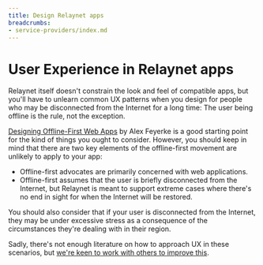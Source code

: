 ```yaml
---
title: Design Relaynet apps
breadcrumbs:
- service-providers/index.md
---
```


# User Experience in Relaynet apps

Relaynet itself doesn't constrain the look and feel of compatible apps, but you'll have to unlearn common UX patterns when you design for people who may be disconnected from the Internet for a long time: The user being offline is the rule, not the exception.

[Designing Offline-First Web Apps](https://alistapart.com/article/offline-first/) by Alex Feyerke is a good starting point for the kind of things you ought to consider. However, you should keep in mind that there are two key elements of the offline-first movement are unlikely to apply to your app:

- Offline-first advocates are primarily concerned with web applications.
- Offline-first assumes that the user is briefly disconnected from the Internet, but Relaynet is meant to support extreme cases where there's no end in sight for when the Internet will be restored.

You should also consider that if your user is disconnected from the Internet, they may be under excessive stress as a consequence of the circumstances they're dealing with in their region.

Sadly, there's not enough literature on how to approach UX in these scenarios, but [we're keen to work with others to improve this](https://github.com/relaycorp/relayverse/issues/26).
